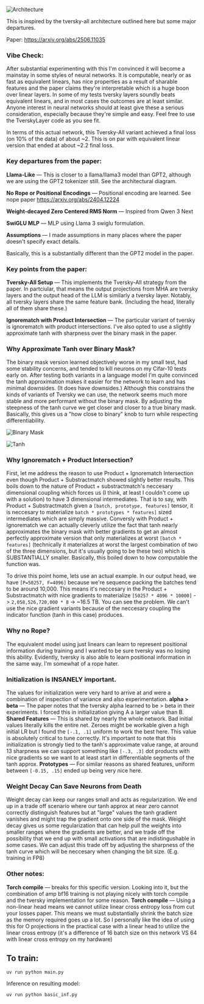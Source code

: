 ![Architecture](architecture.svg)

This is inspired by the tversky-all architecture outlined here but some major departures.

Paper: https://arxiv.org/abs/2506.11035

### Vibe Check:
After substantial experimenting with this I'm convinced it will become a mainstay in some styles of neural networks. It is computable, nearly or as fast as equivalent linears, has nice properties as a result of sharable features and the paper claims they're interpretable which is a huge boon over linear layers. In some of my tests tversky layers soundly beats equivalent linears, and in most cases the outcomes are at least similar. Anyone interest in neural networks should at least give these a serious consideration, especially because they're simple and easy. Feel free to use the TverskyLayer code as you see fit.

In terms of this actual network, this Tversky-All variant achieved a final loss (on 10% of the data) of about ~2. This is on par with equivalent linear version that ended at about ~2.2 final loss. 

### Key departures from the paper:

**Llama-Like** — This is closer to a llama/llama3 model than GPT2, although we are using the GPT2 tokenizer still. See the architectural diagram.

**No Rope or Positional Encodings** — Positional encoding are learned. See nope paper <https://arxiv.org/abs/2404.12224>

**Weight-decayed Zero Centered RMS Norm** — Inspired from Qwen 3 Next

**SwiGLU MLP** — MLP using Llama 3 swiglu formulation.

**Assumptions** — I made assumptions in many places where the paper doesn't specify exact details. 

Basically, this is a substantially different than the GPT2 model in the paper.

### Key points from the paper:
**Tversky-All Setup** — This implements the Tversky-All strategy from the paper. In partciular, that means the output projections from MHA are tversky layers and the output head of the LLM is similarly a tversky layer. Notably, all tversky layers share the same feature bank. (Including the head, literally all of them share these.)

**Ignorematch with Product Intersection** — The particular variant of tversky is ignorematch with product intersections. I've also opted to use a slightly approximate tanh with sharpness over the binary mask in the paper.

### Why Approximate Tanh over Binary Mask?
The binary mask version learned objectively worse in my small test, had some stability concerns, and tended to kill neurons on my Cifar-10 tests early on. After testing both variants in a language model I'm quite convinced the tanh approximation makes it easier for the network to learn and has minimal downsides. (It does have downsides.) Although this constrains the kinds of variants of Tversky we can use, the network seems much more stable and more performant without the binary mask. By adjusting the steepness of the tanh curve we get closer and closer to a true binary mask. Basically, this gives us a "how close to binary" knob to turn while respecting differentiability.

![Binary Mask](binary-mask.svg)

![Tanh](tanh-sharp-approx.svg)

### Why Ignorematch + Product Intersection?
First, let me address the reason to use Product + Ignorematch Intersection even though Product + Substractmatch showed slightly better results. This boils down to the nature of Product + substractmatch's neccesary dimensional coupling which forces us (I think, at least I couldn't come up with a solution) to have 3 dimensional intermediates. That is to say, with Product + Substractmatch given a `[batch, prototype, features]` tensor, it is neccesary to materialize `batch * prototypes * features]` sized intermediates which are simply massive. Conversly with Product + Ignorematch we can actually cleverly utilize the fact that tanh nearly approximates the binary mask with better gradients to get an almost perfectly approximate version that only materializes at worst `[batch * features]` (technically it materializes at worst the largest combination of two of the three dimensions, but it's usually going to be these two) which is SUBSTANTIALLY smaller. Basically, this boiled down to how computable the function was.

To drive this point home, lets use an actual example. In our output head, we have `[P=50257, F=4096]` because we're sequence packing the batches tend to be around 10,000. This means it's neccesary in the Product + Substractmatch with nice gradients to materialize `[50257 * 4096 * 10000]` -> `2,058,526,720,000 * 8` -> ~16.5 TB. You can see the problem. We can't use the nice gradient variants because of the neccesary coupling the indicator function (tanh in this case) produces.

### Why no Rope?
The equivalent model using just linears can learn to represent positional information during training and I wanted to be sure tversky was no losing this ability. Evidently, tversky is also able to learn positional information in the same way. I'm somewhat of a rope hater.

### Initialization is INSANELY important.
The values for initialization were very hard to arrive at and were a combination of inspection of variance and also experimentation.
**alpha > beta** — The paper notes that the tversky alpha learned to be > beta in their experiments. I forced this in initialization giving A a larger value than B.
**Shared Features** — This is shared by nearly the whole network. Bad initial values literally kills the entire net. Zeroes might be workable given a high initial LR but I found the `[-.1, .1]` uniform to work the best here. This value is absolutely critical to tune correctly. It's important to note that this initialization is strongly tied to the tanh's approximate value range, at around 13 sharpness we can support something like `[-.3, .3]` dot products with nice gradients so we want to at least start in differentiable segments of the tanh approx.
**Prototypes** — For similar reasons as shared features, uniform between `[-0.15, .15]` ended up being very nice here.

### Weight Decay Can Save Neurons from Death
Weight decay can keep our ranges small and acts as regularization. We end up in a trade off scenario where our tanh approx at near zero cannot correctly distinguish features but at "large" values the tanh gradient vanishes and might trap the gradient onto one side of the mask. Weight decay gives us some regularization that can help pull the weights into smaller ranges where the gradients are better, and we trade off the possibility that we end up with small activations that are indistingushable in some cases. We can adjust this trade off by adjusting the sharpness of the tanh curve which will be neccesary when changing the bit size. (E.g. training in FP8)

### Other notes:
**Torch compile** — breaks for this specific version. Looking into it, but the combination of amp bf16 training is not playing nicely with torch compile and the tversky implementation for some reason.
**Torch compile** — Using a non-linear head means we cannot utilize linear cross entropy loss from cut your losses paper. This means we must substantially shrink the batch size as the memory required goes up a lot. So I personally like the idea of using this for O projections in the practical case with a linear head to utilize the linear cross entropy (it's a difference of 16 batch size on this network VS 64 with linear cross entropy on my hardware)


## To train:
```
uv run python main.py
```

Inference on resulting model:
```
uv run python basic_inf.py
```
